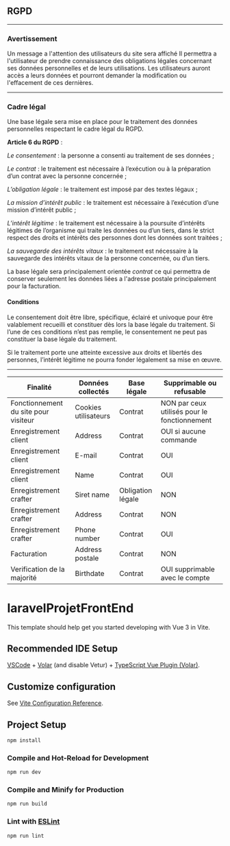 ## RGPD 
______________________________________________________________

### Avertissement

Un message a l'attention des utilisateurs du site sera affiché
Il permettra a l'utilisateur de prendre connaissance des obligations légales concernant ses données personnelles et de leurs utilisations.
Les utilisateurs auront accès a leurs données et pourront demander la modification ou l'effacement de ces dernières. 
______________________________________________________________

### Cadre légal

Une base légale sera mise en place pour le traitement des données personnelles respectant le cadre légal du RGPD.

**Article 6 du RGPD** :

*Le consentement* : la personne a consenti au traitement de ses données ;

*Le contrat* : le traitement est nécessaire à l’exécution ou à la préparation d’un contrat avec la personne concernée ;

*L’obligation légale* : le traitement est imposé par des textes légaux ;

*La mission d’intérêt public* : le traitement est nécessaire à l’exécution d’une mission d’intérêt public ;

*L’intérêt légitime* : le traitement est nécessaire à la poursuite d’intérêts légitimes de l’organisme qui traite les données ou d’un tiers, dans le strict respect des droits et intérêts des personnes dont les données sont traitées ;

*La sauvegarde des intérêts vitaux* : le traitement est nécessaire à la sauvegarde des intérêts vitaux de la personne concernée, ou d’un tiers.

La base légale sera principalement orientée *contrat* ce qui permettra de conserver seulement les données liées a l'adresse postale principalement pour la facturation.

#### Conditions

Le consentement doit être libre, spécifique, éclairé et univoque pour être valablement recueilli et constituer dès lors la base légale du traitement. Si l’une de ces conditions n’est pas remplie, le consentement ne peut pas constituer la base légale du traitement.

Si le traitement porte une atteinte excessive aux droits et libertés des personnes, l’intérêt légitime ne pourra fonder légalement sa mise en œuvre.
________________________________________________________________

|Finalité|Données collectés|Base légale|Supprimable ou refusable|
|---|---|---|---|
|Fonctionnement du site pour visiteur|Cookies utilisateurs|Contrat|NON par ceux utilisés pour le fonctionnement|
|Enregistrement client|Address|Contrat|OUI si aucune commande|
|Enregistrement client|E-mail|Contrat|OUI|
|Enregistrement client|Name|Contrat|OUI|
|Enregistrement crafter|Siret name|Obligation légale|NON|
|Enregistrement crafter|Address|Contrat|NON|
|Enregistrement crafter|Phone number|Contrat|OUI|
|Facturation|Address postale|Contrat|NON|
|Verification de la majorité|Birthdate|Contrat|OUI supprimable avec le compte|
# laravelProjetFrontEnd

This template should help get you started developing with Vue 3 in Vite.

## Recommended IDE Setup

[VSCode](https://code.visualstudio.com/) + [Volar](https://marketplace.visualstudio.com/items?itemName=Vue.volar) (and disable Vetur) + [TypeScript Vue Plugin (Volar)](https://marketplace.visualstudio.com/items?itemName=Vue.vscode-typescript-vue-plugin).

## Customize configuration

See [Vite Configuration Reference](https://vitejs.dev/config/).

## Project Setup

```sh
npm install
```

### Compile and Hot-Reload for Development

```sh
npm run dev
```

### Compile and Minify for Production

```sh
npm run build
```

### Lint with [ESLint](https://eslint.org/)

```sh
npm run lint
```
